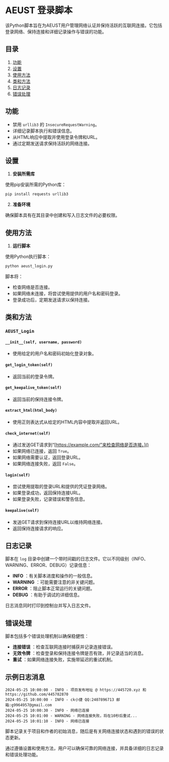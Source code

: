 # AEUST 登录脚本

该Python脚本旨在为AEUST用户管理网络认证并保持活跃的互联网连接。它包括登录网络、保持连接和详细记录操作与错误的功能。
## 目录 
1. [功能](https://chatgpt.com/c/39acb7ea-a702-4b72-922f-9afcc729ede1#%E5%8A%9F%E8%83%BD) 
2. [设置](https://chatgpt.com/c/39acb7ea-a702-4b72-922f-9afcc729ede1#%E8%AE%BE%E7%BD%AE) 
3. [使用方法](https://chatgpt.com/c/39acb7ea-a702-4b72-922f-9afcc729ede1#%E4%BD%BF%E7%94%A8%E6%96%B9%E6%B3%95) 
4. [类和方法](https://chatgpt.com/c/39acb7ea-a702-4b72-922f-9afcc729ede1#%E7%B1%BB%E5%92%8C%E6%96%B9%E6%B3%95) 
5. [日志记录](https://chatgpt.com/c/39acb7ea-a702-4b72-922f-9afcc729ede1#%E6%97%A5%E5%BF%97%E8%AE%B0%E5%BD%95) 
6. [错误处理](https://chatgpt.com/c/39acb7ea-a702-4b72-922f-9afcc729ede1#%E9%94%99%E8%AF%AF%E5%A4%84%E7%90%86)
## 功能 
- 禁用 `urllib3` 的 `InsecureRequestWarning`。
- 详细记录脚本执行和错误信息。
- 从HTML响应中提取并使用登录令牌和URL。
- 通过定期发送请求保持活跃的网络连接。
## 设置 
1. **安装所需库** 

使用pip安装所需的Python库：

```sh
pip install requests urllib3
``` 
2. **准备环境** 

确保脚本具有在其目录中创建和写入日志文件的必要权限。
## 使用方法 
1. **运行脚本** 

使用Python执行脚本：

```sh
python aeust_login.py
```



脚本将：
- 检查网络是否连接。
- 如果网络未连接，将尝试使用提供的用户名和密码登录。
- 登录成功后，定期发送请求以保持连接。
## 类和方法
### `AEUST_Login`
#### `__init__(self, username, password)`
- 使用给定的用户名和密码初始化登录对象。
#### `get_login_token(self)`
- 返回当前的登录令牌。
#### `get_keepalive_token(self)`
- 返回当前的保持连接令牌。
#### `extract_html(html_body)`
- 使用正则表达式从给定的HTML内容中提取并返回URL。
#### `check_internet(self)` 
- 通过发送GET请求到“[https://example.com/”来检查网络是否连接。]() 
- 如果网络已连接，返回 `True`。
- 如果网络需要认证，返回登录URL。 
- 如果网络连接失败，返回 `False`。
#### `login(self)`
- 尝试使用提取的登录URL和提供的凭证登录网络。
- 如果登录成功，返回保持连接URL。
- 如果登录失败，记录错误和警告信息。
#### `keepalive(self)`
- 发送GET请求到保持连接URL以维持网络连接。
- 返回保持连接请求的响应。
## 日志记录

脚本在 `log` 目录中创建一个带时间戳的日志文件。它以不同级别（INFO、WARNING、ERROR、DEBUG）记录信息： 
- **INFO** ：有关脚本进度和操作的一般信息。 
- **WARNING** ：可能需要注意的非关键问题。 
- **ERROR** ：阻止脚本正常运行的关键问题。 
- **DEBUG** ：有助于调试的详细信息。

日志消息同时打印到控制台并写入日志文件。
## 错误处理

脚本包括多个错误处理机制以确保稳健性： 
- **连接错误** ：检查互联网连接时捕获并记录连接错误。 
- **无效令牌** ：检查登录和保持连接令牌是否有效，并记录适当的消息。 
- **重试** ：如果网络连接失败，实施带延迟的重试机制。
## 示例日志消息

```plaintext
2024-05-25 10:00:00 - INFO - 项目发布地址 @ https://445720.xyz 和 https://github.com/445782870
2024-05-25 10:00:00 - INFO - ck小捷 QQ:2407896713 邮箱:g9964957@gmail.com
2024-05-25 10:00:30 - INFO - 网络已连接
2024-05-25 10:01:00 - WARNING - 网络连接失败，将在10秒后重试...
2024-05-25 10:01:10 - INFO - 网络已连接
```



脚本记录关于项目和作者的初始消息，随后是有关网络连接状态和遇到的错误的状态更新。

通过遵循设置和使用方法，用户可以确保可靠的网络连接，并具备详细的日志记录和错误处理功能。
